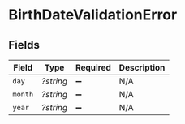 # BirthDateValidationError


## Fields

| Field              | Type               | Required           | Description        |
| ------------------ | ------------------ | ------------------ | ------------------ |
| `day`              | *?string*          | :heavy_minus_sign: | N/A                |
| `month`            | *?string*          | :heavy_minus_sign: | N/A                |
| `year`             | *?string*          | :heavy_minus_sign: | N/A                |